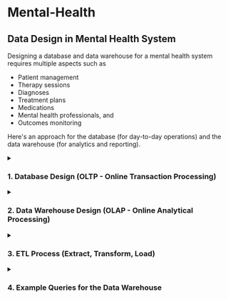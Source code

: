 # Mental-Health
## Data Design in Mental Health System

Designing a database and data warehouse for a mental health system requires multiple aspects such as 
+ Patient management
+ Therapy sessions
+ Diagnoses
+ Treatment plans
+ Medications
+ Mental health professionals, and
+ Outcomes monitoring

Here's an approach for the database (for day-to-day operations) and the data warehouse (for analytics and reporting).
<details>
<summary> 
  
### 1. Database Design (OLTP - Online Transaction Processing)
</summary>
The database will support transactional operations for the mental health system. Below are key entities and their relationships:

### Entities:
#### 1. Patient:

  + PatientID (PK)
  + FirstName
  + LastName
  + DateOfBirth
  + Gender
  + ContactInfo
  + EmergencyContact
  + RegistrationDate

#### 2. Mental Health Professional:

  + ProfessionalID (PK)
  + FirstName
  + LastName
  + Specialty (e.g., psychologist, psychiatrist, counselor)
  + LicenseNumber
  + ContactInfo  
    
#### 3. Appointment:

   + AppointmentID (PK)
   + PatientID (FK)
   + ProfessionalID (FK)
   + AppointmentDate
   + AppointmentTime
   + Notes
#### 4. Diagnosis:

   + DiagnosisID (PK)
   + PatientID (FK)
   + ProfessionalID (FK)
   + DiagnosisDate
   + DiagnosisCode (ICD-10/DSM-5)
   + DiagnosisDescription
#### 5. TreatmentPlan:

   + TreatmentPlanID (PK)
   + PatientID (FK)
   + PlanDescription
   + StartDate
   + EndDate
   + ReviewDate
#### 6. Session/TherapyRecord:

   + SessionID (PK)
   + PatientID (FK)
   + ProfessionalID (FK)
   + SessionDate
   + SessionType (e.g., CBT, group therapy)
   + SessionDuration
   + Notes
#### 7. Medication:

   + MedicationID (PK)
   + MedicationName
   + Dosage
   + SideEffects
   + PatientID (FK)
   + ProfessionalID (FK)
   + PrescriptionDate
#### 8. Billing:

   + BillingID (PK)
   + PatientID (FK)
   + AppointmentID (FK)
   + BillingAmount
   + InsuranceDetails
   + PaymentStatus
   + PaymentDate
#### 9. OutcomeAssessment:

   + AssessmentID (PK)
   + PatientID (FK)
   + AssessmentDate
   + AssessmentTool (e.g., PHQ-9, GAD-7)
   + Score

#### Relationships:
 + A **Patient** can have multiple **Appointments**.
 + An **Appointments** is associated with a single Mental Health Professional.
 + A **Patient** can have multiple **Diagnoses**.
 + A **Patient** can have one or more **Treatment Plans**.
 + A Treatment Plan can consist of several **Sessions** and **Medications**.
 + A **Patient** can be assessed using several **OutcomeAssessments** over time.
 </details>
 <details>
   <summary>
     
  ### 2. Data Warehouse Design (OLAP - Online Analytical Processing)
   </summary>
   The data warehouse will store aggregated and historical data to facilitate reporting, analysis, and decision-making.

Fact Tables:
FactAppointment:

AppointmentID (PK)
PatientID (FK)
ProfessionalID (FK)
AppointmentDate
AppointmentTime
AppointmentDuration
Notes
FactDiagnosis:

DiagnosisID (PK)
PatientID (FK)
ProfessionalID (FK)
DiagnosisDate
DiagnosisCode
DiagnosisDescription
FactTreatmentPlan:

TreatmentPlanID (PK)
PatientID (FK)
StartDate
EndDate
TreatmentPlanType
FactSession:

SessionID (PK)
PatientID (FK)
ProfessionalID (FK)
SessionDate
SessionType
SessionDuration
FactMedication:

MedicationID (PK)
MedicationName
Dosage
PrescriptionDate
SideEffects
FactBilling:

BillingID (PK)
PatientID (FK)
AppointmentID (FK)
BillingAmount
PaymentStatus
PaymentDate
FactOutcomeAssessment:

AssessmentID (PK)
PatientID (FK)
AssessmentTool
Score
AssessmentDate
Dimension Tables:
DimPatient:

PatientID (PK)
FullName
Gender
Age
ContactInfo
EmergencyContact
DimProfessional:

ProfessionalID (PK)
FullName
Specialty
ContactInfo
DimTime:

TimeID (PK)
Date
Month
Quarter
Year
DimSessionType:

SessionTypeID (PK)
SessionType (e.g., CBT, Family Therapy)
DimDiagnosisCode:

DiagnosisCode (PK)
DiagnosisDescription
ICD-10/DSM-5 Code
DimMedication:

MedicationID (PK)
MedicationName
Dosage
SideEffects
 </details>
<details>
   <summary>
     
  ### 3. ETL Process (Extract, Transform, Load)
  </summary>
  
  + **Extract**: Data is extracted from the operational database (OLTP) at regular intervals. 
  + **Transform**: Clean, normalize, and transform the data (e.g., summarizing, categorizing, calculating derived metrics).
  + **Load**: Load the transformed data into the data warehouse (OLAP).
 </details>
 
   <details>
   <summary>

  ### 4. Example Queries for the Data Warehouse
  </summary>
 </details>
